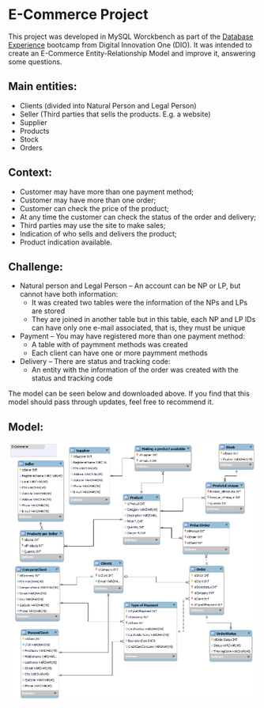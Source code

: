 # E-Commerce Project

This project was developed in MySQL Worckbench as part of the [Database Experience](https://www.dio.me/bootcamp/database-experience) bootcamp from Digital Innovation One (DIO). It was intended to create an E-Commerce Entity-Relationship Model and improve it, answering some questions.

## Main entities:

- Clients (divided into Natural Person and Legal Person)
- Seller (Third parties that sells the products. E.g. a website)
- Supplier
- Products
- Stock
- Orders

## Context:

- Customer may have more than one payment method;
- Customer may have more than one order;
- Customer can check the price of the product;
- At any time the customer can check the status of the order and delivery;
- Third parties may use the site to make sales;
- Indication of who sells and delivers the product;
- Product indication available.

## Challenge:

- Natural person and Legal Person – An account can be NP or LP, but cannot have both information:
  - It was created two tables were the information of the NPs and LPs are stored
  - They are joined in another table but in this table, each NP and LP IDs can have only one e-mail associated, that is, they must be unique
- Payment – You may have registered more than one payment method:
  - A table with of paymment methods was created
  - Each client can have one or more paymment methods
- Delivery – There are status and tracking code:
  - An entity with the information of the order was created with the status and tracking code

The model can be seen below and downloaded above. If you find that this model should pass through updates, feel free to recommend it.

## Model:

<p align="center">
  <img src="https://github.com/thaynanff/Databases-and-SQL/blob/main/1.%20E-Commerce-Project/E-Commerce%20Project.png?raw=true" >
</p>